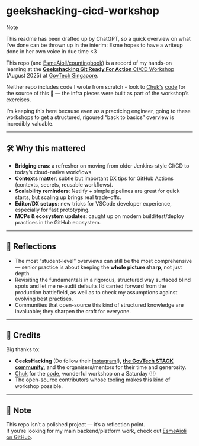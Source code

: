 # geekshacking-cicd-workshop

> [!NOTE]
> This readme has been drafted up by ChatGPT, so a quick overview on what I've done can be thrown up in the interim: Esme hopes to have a writeup done in her own voice in due time <3

This repo (and [EsmeAioli/countingbook](https://github.com/EsmeAioli/countingbook)) is a record of my hands-on learning at the [**Geekshacking Git Ready For Action** CI/CD Workshop](https://www.eventbrite.sg/e/git-ready-for-action-workshop-tickets-1609903969109) (August 2025) at [GovTech Singapore](https://github.com/govtechsg).  

Neither repo includes code I wrote from scratch - look to [Chuk's](https://github.com/chukmunnlee) [code](https://github.com/chukmunnlee/geekshacking-workshop-2025-aug30) for the source of this 🙂 — the infra pieces were built as part of the workshop’s exercises.  

I’m keeping this here because even as a practicing engineer, going to these workshops to get a structured, rigoured “back to basics” overview is incredibly valuable.

---

## 🛠️ Why this mattered

- **Bridging eras**: a refresher on moving from older Jenkins-style CI/CD to today’s cloud-native workflows.  
- **Contexts matter**: subtle but important DX tips for GitHub Actions (contexts, secrets, reusable workflows).  
- **Scalability reminders**: Netlify + simple pipelines are great for quick starts, but scaling up brings real trade-offs.  
- **Editor/DX setups**: new tricks for VSCode developer experience, especially for fast prototyping.  
- **MCPs & ecosystem updates**: caught up on modern build/test/deploy practices in the GitHub ecosystem.  

---

## 🌱 Reflections

- The most “student-level” overviews can still be the most comprehensive — senior practice is about keeping the **whole picture sharp**, not just depth.  
- Revisiting the fundamentals in a rigorous, structured way surfaced blind spots and let me re-audit defaults I’d carried forward from the production battlefield, as well as to check my assumptions against evolving best practises.  
- Communities that open-source this kind of structured knowledge are invaluable; they sharpen the craft for everyone.  

---

## 🙏 Credits

Big thanks to:  
- **GeeksHacking** (Do follow their [Instagram](https://www.instagram.com/geekshacking/)!), **[the GovTech STACK community](https://www.developer.tech.gov.sg/communities/building-a-community/resources/community-development-directory)**, and the organisers/mentors for their time and generosity.  
- [Chuk](https://github.com/chukmunnlee) for the [code](https://github.com/chukmunnlee/geekshacking-workshop-2025-aug30), wonderful workshop on a Saturday (!!)
- The open-source contributors whose tooling makes this kind of workshop possible.  

---

## 📌 Note

This repo isn’t a polished project — it’s a reflection point.  
If you’re looking for my main backend/platform work, check out [EsmeAioli on GitHub](https://github.com/EsmeAioli).
